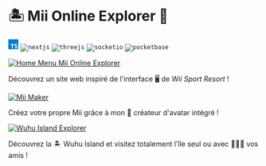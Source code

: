 # 🏝️ Mii Online Explorer 🚶

<code><img height="20" alt="typescript" src="https://raw.githubusercontent.com/github/explore/80688e429a7d4ef2fca1e82350fe8e3517d3494d/topics/typescript/typescript.png"></code>
<code><img height="20" alt="nextjs" src="https://static-00.iconduck.com/assets.00/nextjs-icon-2048x1234-pqycciiu.png"></code>
<code><img height="20" alt="threejs" src="https://canada1.discourse-cdn.com/flex035/uploads/threejs/optimized/2X/e/e4f86d2200d2d35c30f7b1494e96b9595ebc2751_2_1016x1024.png"></code>
<code><img height="20" alt="socketio" src="public/readme/socketlogo.png"></code>
<code><img height="20" alt="pocketbase" src="public/readme/pblogo.png"></code>

[![Home Menu Mii Online Explorer](public/readme/interface.gif)](https://mii-explorer-online.romubuntu.dev)

Découvrez un site web inspiré de l'interface 🖥️ de *Wii Sport Resort* ! 

[![Mii Maker](public/readme/interface.gif)](https://mii-explorer-online.romubuntu.dev)

Créez votre propre Mii grâce à mon 🎨 créateur d'avatar intégré !

[![Wuhu Island Explorer](public/readme/explorer.gif)](https://mii-explorer-online.romubuntu.dev)

Découvrez la 🏝️ Wuhu Island et visitez totalement l'île seul ou avec 🧑‍🤝‍🧑 vos amis ! 



